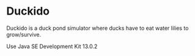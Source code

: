 # Duckido

Duckido is a duck pond simulator where ducks have to eat water lilies to grow/survive.

Use Java SE Development Kit 13.0.2